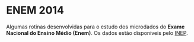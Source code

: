 # ENEM 2014

Algumas rotinas desenvolvidas para o estudo dos microdados do **Exame Nacional do Ensino Médio (Enem)**. Os dados estão disponíveis pelo [INEP]("http://portal.inep.gov.br/basica-levantamentos-acessar"). 